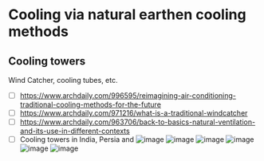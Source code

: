 # Cooling via natural earthen cooling methods

## Cooling towers
Wind Catcher, cooling tubes, etc.
 - [ ] https://www.archdaily.com/996595/reimagining-air-conditioning-traditional-cooling-methods-for-the-future
 - [ ] https://www.archdaily.com/971216/what-is-a-traditional-windcatcher
 - [ ] https://www.archdaily.com/963706/back-to-basics-natural-ventilation-and-its-use-in-different-contexts
 - [ ] Cooling towers in India, Persia and ![image](https://user-images.githubusercontent.com/146181/226801773-3918db45-e442-4ca7-a6ad-deaa6de6fcf0.png) ![image](https://user-images.githubusercontent.com/146181/226802211-467a3779-4bcb-45a9-be90-3b4bad008778.png)
![image](https://user-images.githubusercontent.com/146181/226802265-1586fd78-de0c-44c4-af21-ce1062ccd915.png)
![image](https://user-images.githubusercontent.com/146181/226802322-60e68ef8-301a-43b5-97d2-3c26fc0be2c9.png)
![image](https://user-images.githubusercontent.com/146181/226802418-9a023be4-2343-42a5-8b09-c8c0152b6111.png)
![image](https://user-images.githubusercontent.com/146181/226802473-a40732ac-b2d2-47c0-9cf0-2399829d0c50.png)
